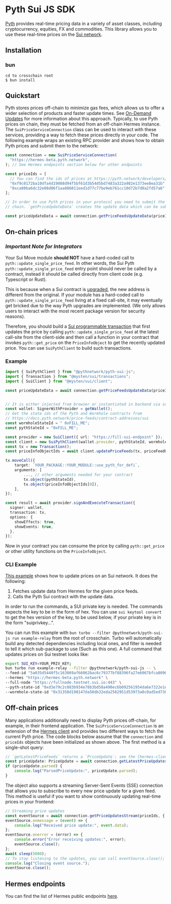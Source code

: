 # Pyth Sui JS SDK

[Pyth](https://pyth.network/) provides real-time pricing data in a variety of asset classes, including cryptocurrency, equities, FX and commodities. This library allows you to use these real-time prices on the [Sui network](https://sui.io/).

## Installation

### bun

```
cd to crosschain root
$ bun install
```

## Quickstart

Pyth stores prices off-chain to minimize gas fees, which allows us to offer a wider selection of products and faster update times.
See [On-Demand Updates](https://docs.pyth.network/documentation/pythnet-price-feeds/on-demand) for more information about this approach.
Typically, to use Pyth prices on chain,
they must be fetched from an off-chain Hermes instance. The `SuiPriceServiceConnection` class can be used to interact with these services,
providing a way to fetch these prices directly in your code. The following example wraps an existing RPC provider and shows how to obtain
Pyth prices and submit them to the network:

```typescript
const connection = new SuiPriceServiceConnection(
  "https://hermes-beta.pyth.network",
); // See Hermes endpoints section below for other endpoints

const priceIds = [
  // You can find the ids of prices at https://pyth.network/developers/price-feed-ids#sui-testnet
  "0xf9c0172ba10dfa4d19088d94f5bf61d3b54d5bd7483a322a982e1373ee8ea31b", // BTC/USD price id in testnet
  "0xca80ba6dc32e08d06f1aa886011eed1d77c77be9eb761cc10d72b7d0a2fd57a6", // ETH/USD price id in testnet
];

// In order to use Pyth prices in your protocol you need to submit the price update data to Pyth contract in your target
// chain. `getPriceUpdateData` creates the update data which can be submitted to your contract.

const priceUpdateData = await connection.getPriceFeedsUpdateData(priceIds);
```

## On-chain prices

### **_Important Note for Integrators_**

Your Sui Move module **should NOT** have a hard-coded call to `pyth::update_single_price_feed`. In other words, the Sui Pyth `pyth::update_single_price_feed` entry point should never be called by a contract, instead it should be called directly from client code (e.g. Typescript or Rust).

This is because when a Sui contract is [upgraded](https://docs.sui.io/build/package-upgrades), the new address is different from the original. If your module has a hard-coded call to `pyth::update_single_price_feed` living at a fixed call-site, it may eventually get bricked due to the way Pyth upgrades are implemented. (We only allows users to interact with the most recent package version for security reasons).

Therefore, you should build a [Sui programmable transaction](https://docs.sui.io/build/prog-trans-ts-sdk) that first updates the price by calling `pyth::update_single_price_feed` at the latest call-site from the client-side and then call a function in your contract that invokes `pyth::get_price` on the `PriceInfoObject` to get the recently updated price.
You can use `SuiPythClient` to build such transactions.

### Example

```ts
import { SuiPythClient } from "@pythnetwork/pyth-sui-js";
import { Transaction } from "@mysten/sui/transactions";
import { SuiClient } from "@mysten/sui/client";

const priceUpdateData = await connection.getPriceFeedsUpdateData(priceIds); // see quickstart section


// It is either injected from browser or instantiated in backend via some private key
const wallet: SignerWithProvider = getWallet();
// Get the state ids of the Pyth and Wormhole contracts from
// https://docs.pyth.network/price-feeds/contract-addresses/sui
const wormholeStateId = " 0xFILL_ME";
const pythStateId = "0xFILL_ME";

const provider = new SuiClient({ url: "https://fill-sui-endpoint" });
const client = new SuiPythClient(wallet.provider, pythStateId, wormholeStateId);
const tx = new Transaction();
const priceInfoObjectIds = await client.updatePriceFeeds(tx, priceFeedUpdateData, priceIds);

tx.moveCall({
    target: `YOUR_PACKAGE::YOUR_MODULE::use_pyth_for_defi`,
    arguments: [
        ..., // other arguments needed for your contract
        tx.object(pythStateId),
        tx.object(priceInfoObjectIds[0]),
    ],
});

const result = await provider.signAndExecuteTransaction({
  signer: wallet,
  transaction: tx,
  options: {
    showEffects: true,
    showEvents: true,
  },
});
```

Now in your contract you can consume the price by calling `pyth::get_price` or other utility functions on the `PriceInfoObject`.

### CLI Example

[This example](./src/examples/SuiRelay.ts) shows how to update prices on an Sui network. It does the following:

1. Fetches update data from Hermes for the given price feeds.
2. Calls the Pyth Sui contract with the update data.

In order to run the commands, a SUI private key is needed. The commands expects the key to be in the form of hex. You can use `sui keytool convert` to get the hex version of the key, to be used below, if your private key is in the form "suiprivkey...".

You can run this example with `bun turbo --filter @pythnetwork/pyth-sui-js run example-relay` from the root of crosschain. Turbo will automatically build any detected dependencies including local ones, and filter is needed to tell it which sub-package to use (Such as this one). A full command that updates prices on Sui testnet looks like:

```bash
export SUI_KEY=YOUR_PRIV_KEY;
bun turbo run example-relay --filter @pythnetwork/pyth-sui-js -- \
--feed-id "5a035d5440f5c163069af66062bac6c79377bf88396fa27e6067bfca8096d280" \
--hermes "https://hermes-beta.pyth.network" \
--full-node "https://fullnode.testnet.sui.io:443" \
--pyth-state-id "0xd3e79c2c083b934e78b3bd58a490ec6b092561954da6e7322e1e2b3c8abfddc0" \
--wormhole-state-id "0x31358d198147da50db32eda2562951d53973a0c0ad5ed738e9b17d88b213d790"
```

## Off-chain prices

Many applications additionally need to display Pyth prices off-chain, for example, in their frontend application.
The `SuiPriceServiceConnection` is an extension of the [Hermes client](https://github.com/pyth-network/pyth-crosschain/tree/main/apps/hermes/client/js)
and provides two different ways to fetch the current Pyth price.
The code blocks below assume that the `connection` and `priceIds` objects have been initialized as shown above.
The first method is a single-shot query:

```typescript
// `getLatestPriceFeeds` returns a `PriceUpdate`; see the [hermes-client](https://github.com/pyth-network/pyth-crosschain/tree/main/apps/hermes/client/js) documentation for details.
const priceUpdate: PriceUpdate = await connection.getLatestPriceUpdates(priceIds, { parsed: true });
if (priceUpdate.parsed) {
    console.log("ParsedPriceUpdate:", priceUpdate.parsed);
}
```

The object also supports a streaming Server-Sent Events (SSE) connection that allows you to subscribe to every new price update for a given feed.
This method is useful if you want to show continuously updating real-time prices in your frontend:

```typescript
// Streaming price updates
const eventSource = await connection.getPriceUpdatesStream(priceIds, { parsed: true });
eventSource.onmessage = (event) => {
    console.log("Received price update:", event.data);
};
eventSource.onerror = (error) => {
    console.error("Error receiving updates:", error);
    eventSource.close();
};
await sleep(5000);
// To stop listening to the updates, you can call eventSource.close();
console.log("Closing event source.");
eventSource.close();
```

## Hermes endpoints

You can find the list of Hermes public endpoints [here](https://docs.pyth.network/documentation/pythnet-price-feeds/hermes#public-endpoints).
